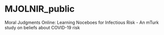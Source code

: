# MJOLNIR_public
Moral Judgments Online: Learning Noceboes for Infectious Risk - An mTurk study on beliefs about COVID-19 risk
